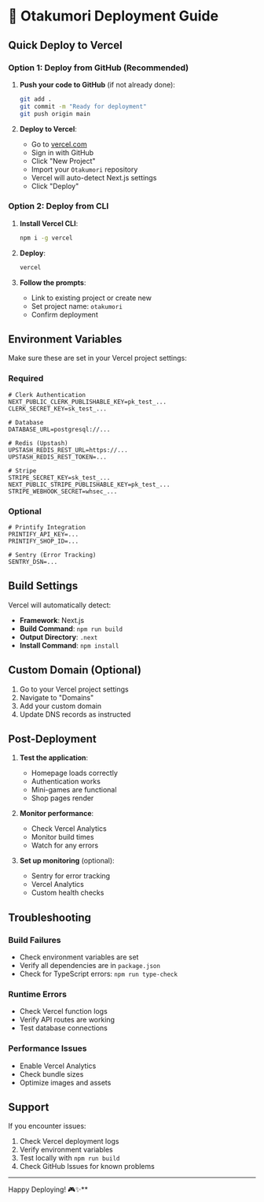 # 🚀 Otakumori Deployment Guide

## Quick Deploy to Vercel

### Option 1: Deploy from GitHub (Recommended)

1. **Push your code to GitHub** (if not already done):

   ```bash
   git add .
   git commit -m "Ready for deployment"
   git push origin main
   ```

2. **Deploy to Vercel**:
   - Go to [vercel.com](https://vercel.com)
   - Sign in with GitHub
   - Click "New Project"
   - Import your `Otakumori` repository
   - Vercel will auto-detect Next.js settings
   - Click "Deploy"

### Option 2: Deploy from CLI

1. **Install Vercel CLI**:

   ```bash
   npm i -g vercel
   ```

2. **Deploy**:

   ```bash
   vercel
   ```

3. **Follow the prompts**:
   - Link to existing project or create new
   - Set project name: `otakumori`
   - Confirm deployment

## Environment Variables

Make sure these are set in your Vercel project settings:

### Required

```env
# Clerk Authentication
NEXT_PUBLIC_CLERK_PUBLISHABLE_KEY=pk_test_...
CLERK_SECRET_KEY=sk_test_...

# Database
DATABASE_URL=postgresql://...

# Redis (Upstash)
UPSTASH_REDIS_REST_URL=https://...
UPSTASH_REDIS_REST_TOKEN=...

# Stripe
STRIPE_SECRET_KEY=sk_test_...
NEXT_PUBLIC_STRIPE_PUBLISHABLE_KEY=pk_test_...
STRIPE_WEBHOOK_SECRET=whsec_...
```

### Optional

```env
# Printify Integration
PRINTIFY_API_KEY=...
PRINTIFY_SHOP_ID=...

# Sentry (Error Tracking)
SENTRY_DSN=...
```

## Build Settings

Vercel will automatically detect:

- **Framework**: Next.js
- **Build Command**: `npm run build`
- **Output Directory**: `.next`
- **Install Command**: `npm install`

## Custom Domain (Optional)

1. Go to your Vercel project settings
2. Navigate to "Domains"
3. Add your custom domain
4. Update DNS records as instructed

## Post-Deployment

1. **Test the application**:
   - Homepage loads correctly
   - Authentication works
   - Mini-games are functional
   - Shop pages render

2. **Monitor performance**:
   - Check Vercel Analytics
   - Monitor build times
   - Watch for any errors

3. **Set up monitoring** (optional):
   - Sentry for error tracking
   - Vercel Analytics
   - Custom health checks

## Troubleshooting

### Build Failures

- Check environment variables are set
- Verify all dependencies are in `package.json`
- Check for TypeScript errors: `npm run type-check`

### Runtime Errors

- Check Vercel function logs
- Verify API routes are working
- Test database connections

### Performance Issues

- Enable Vercel Analytics
- Check bundle sizes
- Optimize images and assets

## Support

If you encounter issues:

1. Check Vercel deployment logs
2. Verify environment variables
3. Test locally with `npm run build`
4. Check GitHub Issues for known problems

---

Happy Deploying! 🎮✨**
